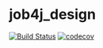# job4j_design
[![Build Status](https://app.travis-ci.com/Stikkerrr/job4j_design.svg?branch=master)](https://app.travis-ci.com/Stikkerrr/job4j_design)
[![codecov](https://codecov.io/gh/Stikkerrr/job4j_design/branch/master/graph/badge.svg?token=AM79BVD7J4)](https://codecov.io/gh/Stikkerrr/job4j_design)
